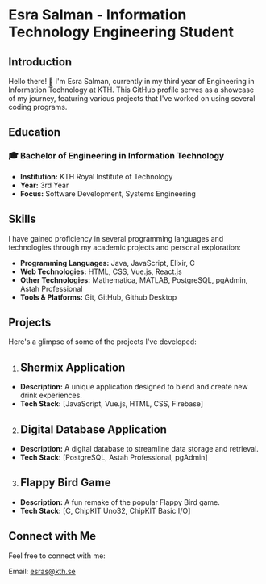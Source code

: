 # Esra Salman - Information Technology Engineering Student
## Introduction
Hello there! 👋 I'm Esra Salman, currently in my third year of Engineering in Information Technology at KTH. This GitHub profile serves as a showcase of my journey, featuring various projects that I've worked on using several coding programs.

## Education
### 🎓 Bachelor of Engineering in Information Technology

- **Institution:** KTH Royal Institute of Technology
- **Year:** 3rd Year
- **Focus:** Software Development, Systems Engineering

## Skills
I have gained proficiency in several programming languages and technologies through my academic projects and personal exploration:

- **Programming Languages:** Java, JavaScript, Elixir, C
- **Web Technologies:** HTML, CSS, Vue.js, React.js
- **Other Technologies:** Mathematica, MATLAB, PostgreSQL, pgAdmin, Astah Professional
- **Tools & Platforms:** Git, GitHub, Github Desktop

## Projects
Here's a glimpse of some of the projects I've developed:

1. ## Shermix Application

- **Description:** A unique application designed to blend and create new drink experiences.
- **Tech Stack:** [JavaScript, Vue.js, HTML, CSS, Firebase]

2. ## Digital Database Application

- **Description:** A digital database to streamline data storage and retrieval.
- **Tech Stack:** [PostgreSQL, Astah Professional, pgAdmin]

3. ## Flappy Bird Game

- **Description:** A fun remake of the popular Flappy Bird game.
- **Tech Stack:** [C,  ChipKIT Uno32, ChipKIT Basic I/O]

## Connect with Me
Feel free to connect with me:

Email: esras@kth.se
